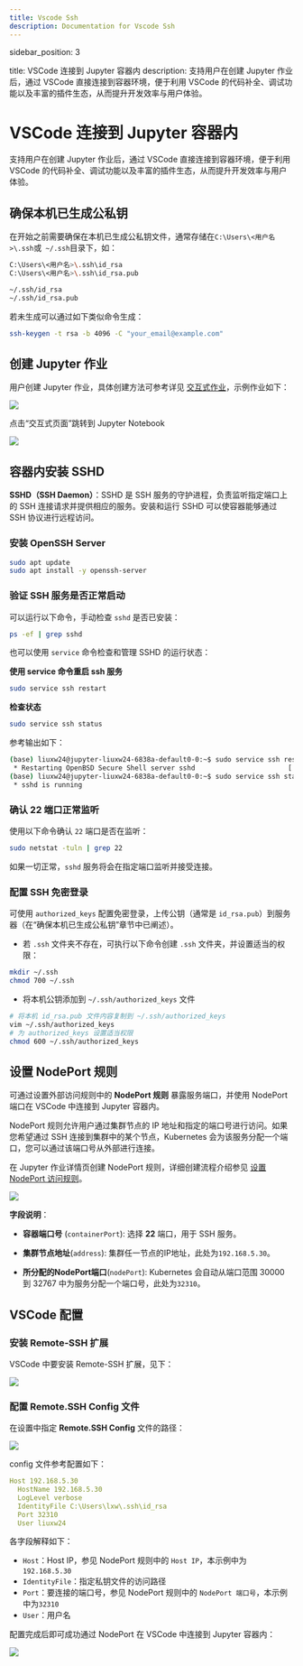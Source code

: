 ```yaml
---
title: Vscode Ssh
description: Documentation for Vscode Ssh
---
```


sidebar_position: 3

title: VSCode 连接到 Jupyter 容器内
description: 支持用户在创建 Jupyter 作业后，通过 VSCode 直接连接到容器环境，便于利用 VSCode 的代码补全、调试功能以及丰富的插件生态，从而提升开发效率与用户体验。

# VSCode 连接到 Jupyter 容器内

支持用户在创建 Jupyter 作业后，通过 VSCode 直接连接到容器环境，便于利用 VSCode 的代码补全、调试功能以及丰富的插件生态，从而提升开发效率与用户体验。

## 确保本机已生成公私钥

在开始之前需要确保在本机已生成公私钥文件，通常存储在`C:\Users\<用户名>\.ssh`或` ~/.ssh`目录下，如：

```bash
C:\Users\<用户名>\.ssh\id_rsa
C:\Users\<用户名>\.ssh\id_rsa.pub

~/.ssh/id_rsa
~/.ssh/id_rsa.pub
```

若未生成可以通过如下类似命令生成：

```bash
ssh-keygen -t rsa -b 4096 -C "your_email@example.com"
```



## 创建 Jupyter 作业

用户创建 Jupyter 作业，具体创建方法可参考详见 [交互式作业](../quick-start/interactive.md)，示例作业如下：

![](./image/vscode-ssh/job.png)

点击“交互式页面”跳转到 Jupyter Notebook 

![](./image/vscode-ssh/jupyter.png)



## 容器内安装 SSHD

**SSHD（SSH Daemon）**：SSHD 是 SSH 服务的守护进程，负责监听指定端口上的 SSH 连接请求并提供相应的服务。安装和运行 SSHD 可以使容器能够通过 SSH 协议进行远程访问。

### **安装 OpenSSH Server**

```bash
sudo apt update
sudo apt install -y openssh-server
```

### 验证 SSH 服务是否正常启动

可以运行以下命令，手动检查 `sshd` 是否已安装：

```bash
ps -ef | grep sshd
```

也可以使用 `service` 命令检查和管理 SSHD 的运行状态：

**使用 service 命令重启 ssh 服务**

```bash
sudo service ssh restart
```

**检查状态**

```bash
sudo service ssh status
```

参考输出如下：

```bash
(base) liuxw24@jupyter-liuxw24-6838a-default0-0:~$ sudo service ssh restart
 * Restarting OpenBSD Secure Shell server sshd                       [ OK ] 
(base) liuxw24@jupyter-liuxw24-6838a-default0-0:~$ sudo service ssh status
 * sshd is running
```

### 确认 22 端口正常监听

使用以下命令确认 `22` 端口是否在监听：

```bash
sudo netstat -tuln | grep 22
```

如果一切正常，`sshd` 服务将会在指定端口监听并接受连接。

### 配置 SSH 免密登录

可使用 `authorized_keys` 配置免密登录，上传公钥（通常是 `id_rsa.pub`）到服务器（在“确保本机已生成公私钥”章节中已阐述）。

- 若 `.ssh` 文件夹不存在，可执行以下命令创建 `.ssh` 文件夹，并设置适当的权限：

```bash
mkdir ~/.ssh
chmod 700 ~/.ssh
```

- 将本机公钥添加到 `~/.ssh/authorized_keys` 文件

```bash
# 将本机 id_rsa.pub 文件内容复制到 ~/.ssh/authorized_keys
vim ~/.ssh/authorized_keys
# 为 authorized_keys 设置适当权限
chmod 600 ~/.ssh/authorized_keys
```



## 设置 NodePort 规则

可通过设置外部访问规则中的 **NodePort 规则** 暴露服务端口，并使用 NodePort 端口在 VSCode 中连接到 Jupyter 容器内。

NodePort 规则允许用户通过集群节点的 IP 地址和指定的端口号进行访问。如果您希望通过 SSH 连接到集群中的某个节点，Kubernetes 会为该服务分配一个端口，您可以通过该端口号从外部进行连接。

在 Jupyter 作业详情页创建 NodePort 规则，详细创建流程介绍参见 [设置 NodePort 访问规则](../toolbox/external-access/nodeport-rule.md)。

![](./image/vscode-ssh/nodeport.png)

**字段说明**：

- **容器端口号** (`containerPort`): 选择 **22** 端口，用于 SSH 服务。

- **集群节点地址**(`address`): 集群任一节点的IP地址，此处为`192.168.5.30`。

- **所分配的NodePort端口**(`nodePort`): Kubernetes 会自动从端口范围 30000 到 32767 中为服务分配一个端口号，此处为`32310`。

  

## VSCode 配置

### 安装 Remote-SSH 扩展

VSCode 中要安装 Remote-SSH 扩展，见下：

![](./image/vscode-ssh/remote-ssh.png)

### 配置 **Remote.SSH Config** 文件

在设置中指定 **Remote.SSH Config** 文件的路径：

![](./image/vscode-ssh/setting.png)

config 文件参考配置如下：

```yaml
Host 192.168.5.30
  HostName 192.168.5.30
  LogLevel verbose
  IdentityFile C:\Users\lxw\.ssh\id_rsa
  Port 32310
  User liuxw24
```

各字段解释如下：

- `Host`：Host IP，参见 NodePort 规则中的 `Host IP`，本示例中为`192.168.5.30`
- `IdentityFile`：指定私钥文件的访问路径
- `Port`：要连接的端口号，参见 NodePort 规则中的 `NodePort 端口号`，本示例中为`32310`
- `User`：用户名

配置完成后即可成功通过 NodePort 在 VSCode 中连接到 Jupyter 容器内：

![](./image/vscode-ssh/connected.png)
